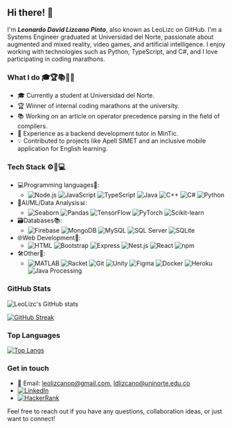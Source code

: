 ## Hi there! 👋

I'm ***Leonardo David Lizcano Pinto***, also known as LeoLizc on GitHub. I'm a Systems Engineer graduated at Universidad del Norte, passionate about augmented and mixed reality, video games, and artificial intelligence. I enjoy working with technologies such as Python, TypeScript, and C#, and I love participating in coding marathons.

### What I do 🎓🏆📚💼💡
- 🎓 Currently a student at Universidad del Norte.
- 🏆 Winner of internal coding marathons at the university.
- 📚 Working on an article on operator precedence parsing in the field of compilers.
- 💼 Experience as a backend development tutor in MinTic.
- 💡 Contributed to projects like Apell SIMET and an inclusive mobile application for English learning.

### Tech Stack ⚙️🔧💻
- 💻Programming languages🔧: 
  - ![Node.js](https://img.shields.io/badge/-Node.js-339933?style=flat-square&logo=node.js&logoColor=white)    ![JavaScript](https://img.shields.io/badge/-JavaScript-F7DF1E?style=flat-square&logo=javascript&logoColor=black)    ![TypeScript](https://img.shields.io/badge/-TypeScript-007ACC?style=flat-square&logo=typescript&logoColor=white)    ![Java](https://img.shields.io/badge/-Java-007396?style=flat-square&logo=java&logoColor=white)    ![C++](https://img.shields.io/badge/-C++-00599C?style=flat-square&logo=c%2B%2B&logoColor=white)    ![C#](https://img.shields.io/badge/-C%23-239120?style=flat-square&logo=c-sharp&logoColor=white)    ![Python](https://img.shields.io/badge/-Python-3776AB?style=flat-square&logo=python&logoColor=white)
- 🧠AI/ML/Data Analysis📊: 
  - ![Seaborn](https://img.shields.io/badge/-Seaborn-3776AB?style=flat-square&logo=seaborn&logoColor=white)    ![Pandas](https://img.shields.io/badge/-Pandas-150458?style=flat-square&logo=pandas&logoColor=white)    ![TensorFlow](https://img.shields.io/badge/-TensorFlow-FF6F00?style=flat-square&logo=tensorflow&logoColor=white)    ![PyTorch](https://img.shields.io/badge/-PyTorch-EE4C2C?style=flat-square&logo=pytorch&logoColor=white)    ![Scikit-learn](https://img.shields.io/badge/-Scikit--learn-F7931E?style=flat-square&logo=scikit-learn&logoColor=white)
- 🗃️Databases📚: 
  - ![Firebase](https://img.shields.io/badge/-Firebase-FFCA28?style=flat-square&logo=firebase&logoColor=black)    ![MongoDB](https://img.shields.io/badge/-MongoDB-47A248?style=flat-square&logo=mongodb&logoColor=white)    ![MySQL](https://img.shields.io/badge/-MySQL-4479A1?style=flat-square&logo=mysql&logoColor=white)    ![SQL Server](https://img.shields.io/badge/-SQL%20Server-CC2927?style=flat-square&logo=microsoft-sql-server&logoColor=white)    ![SQLite](https://img.shields.io/badge/-SQLite-003B57?style=flat-square&logo=sqlite&logoColor=white)
- 🌐Web Development🚀: 
  - ![HTML](https://img.shields.io/badge/-HTML5-E34F26?style=flat-square&logo=html5&logoColor=white)    ![Bootstrap](https://img.shields.io/badge/-Bootstrap-7952B3?style=flat-square&logo=bootstrap&logoColor=white)    ![Express](https://img.shields.io/badge/-Express-000000?style=flat-square&logo=express&logoColor=white)    ![Nest.js](https://img.shields.io/badge/-Nest.js-E0234E?style=flat-square&logo=nestjs&logoColor=white)    ![React](https://img.shields.io/badge/-React-61DAFB?style=flat-square&logo=react&logoColor=black)    ![npm](https://img.shields.io/badge/-npm-CB3837?style=flat-square&logo=npm&logoColor=white)
- 🛠️Other🌟: 
  - ![MATLAB](https://img.shields.io/badge/-MATLAB-0076A8?style=flat-square&logo=mathworks&logoColor=white)    ![Racket](https://img.shields.io/badge/-Racket-800000?style=flat-square&logo=racket&logoColor=white)    ![Git](https://img.shields.io/badge/-Git-F05032?style=flat-square&logo=git&logoColor=white)    ![Unity](https://img.shields.io/badge/-Unity-000000?style=flat-square&logo=unity&logoColor=white)    ![Figma](https://img.shields.io/badge/-Figma-F24E1E?style=flat-square&logo=figma&logoColor=white)    ![Docker](https://img.shields.io/badge/-Docker-2496ED?style=flat-square&logo=docker&logoColor=white)    ![Heroku](https://img.shields.io/badge/-Heroku-430098?style=flat-square&logo=heroku&logoColor=white)    ![Java Processing](https://img.shields.io/badge/-Processing-006699?style=flat-square&logo=processing-foundation&logoColor=white)

### GitHub Stats
![LeoLizc's GitHub stats](https://github-readme-stats.vercel.app/api?username=LeoLizc&show_icons=true&theme=radical)

[![GitHub Streak](https://github-readme-streak-stats.herokuapp.com?user=LeoLizc&theme=dark&date_format=j%20M%5B%20Y%5D&background=45%2C0000008F%2C3D5557&ring=1C37F1&fire=3DFFFA&currStreakLabel=3BFDFF&hide_total_contributions=true)](https://git.io/streak-stats)

### Top Languages
[![Top Langs](https://github-readme-stats.vercel.app/api/top-langs?username=leolizc&layout=compact&langs_count=10&theme=radical)](https://github.com/LeoLizc)

### Get in touch
- 📧 Email: [leolizcanop@gmail.com](mailto:leolizcanop@gmail.com), [ldlizcano@uninorte.edu.co](mailto:ldlizcano@uninorte.edu.co)
- [![LinkedIn](https://img.shields.io/badge/LinkedIn-0077B5?style=flat&logo=linkedin&logoColor=white)](https://www.linkedin.com/in/leonardo-lizcano-pinto0220/)
- [![HackerRank](https://img.shields.io/badge/HackerRank-2EC866?style=flat&logo=hackerrank&logoColor=white)](https://www.hackerrank.com/ldlizcano?hr_r=1)


Feel free to reach out if you have any questions, collaboration ideas, or just want to connect!

